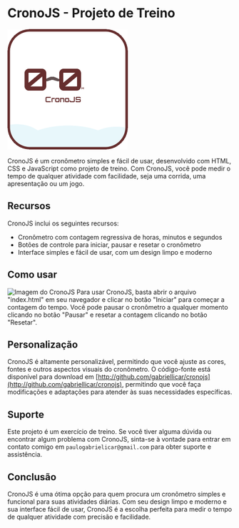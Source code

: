 # CronoJS - Projeto de Treino

<img src="./assets/FavIconCrono.ico" alt="Imagem do CronoJS" width="270" height="270">


CronoJS é um cronômetro simples e fácil de usar, desenvolvido com HTML, CSS e JavaScript como projeto de treino. Com CronoJS, você pode medir o tempo de qualquer atividade com facilidade, seja uma corrida, uma apresentação ou um jogo.

## Recursos

CronoJS inclui os seguintes recursos:

- Cronômetro com contagem regressiva de horas, minutos e segundos
- Botões de controle para iniciar, pausar e resetar o cronômetro
- Interface simples e fácil de usar, com um design limpo e moderno

## Como usar

<img src="https://i.imgur.com/BldYP4l.png" alt="Imagem do CronoJS">
Para usar CronoJS, basta abrir o arquivo "index.html" em seu navegador e clicar no botão "Iniciar" para começar a contagem do tempo. Você pode pausar o cronômetro a qualquer momento clicando no botão "Pausar" e resetar a contagem clicando no botão "Resetar".

## Personalização

CronoJS é altamente personalizável, permitindo que você ajuste as cores, fontes e outros aspectos visuais do cronômetro. O código-fonte está disponível para download em [http://github.com/gabriellicar/cronojs](http://github.com/gabriellicar/cronojs), permitindo que você faça modificações e adaptações para atender às suas necessidades específicas.

## Suporte

Este projeto é um exercício de treino. Se você tiver alguma dúvida ou encontrar algum problema com CronoJS, sinta-se à vontade para entrar em contato comigo em ``paulogabrielicar@gmail.com`` para obter suporte e assistência.

## Conclusão

CronoJS é uma ótima opção para quem procura um cronômetro simples e funcional para suas atividades diárias. Com seu design limpo e moderno e sua interface fácil de usar, CronoJS é a escolha perfeita para medir o tempo de qualquer atividade com precisão e facilidade.
